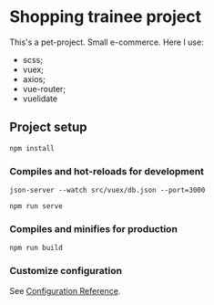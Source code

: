 # Shopping trainee project
This's a pet-project. Small e-commerce. Here I use:
<ul>
<li>scss;</li>
<li>vuex;</li>
<li>axios;</li>
<li>vue-router;</li>
<li>vuelidate</li>
</ul>

## Project setup
```
npm install
```

### Compiles and hot-reloads for development

```
json-server --watch src/vuex/db.json --port=3000
```

```
npm run serve
```

### Compiles and minifies for production
```
npm run build
```

### Customize configuration
See [Configuration Reference](https://cli.vuejs.org/config/).
